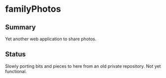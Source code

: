 # familyPhotos

## Summary
Yet another web application to share photos.

## Status
Slowly porting bits and pieces to here from an old private repository. Not yet functional. 


